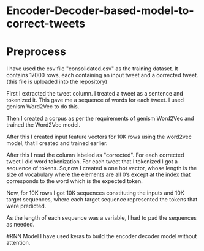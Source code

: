 # Encoder-Decoder-based-model-to-correct-tweets
# Preprocess
I have used the csv file "consolidated.csv" as the training dataset. It contains 17000 rows, each containing an input tweet and a corrected tweet. (this file is uploaded into the repository)

First I extracted the tweet column. I treated a tweet as a sentence and tokenized it. This gave me a sequence of words for
each tweet. I used genism Word2Vec to do this.

Then I created a corpus as per the requirements of genism Word2Vec and trained the Word2Vec model.

After this I created input feature vectors for 10K rows using the word2vec model, that I created and trained earlier.

After this I read the column labeled as "corrected". For each corrected tweet I did word tokenization. For each tweet that I tokenized I got a sequence of tokens. So,now I created a one hot vector, whose length is the size of vocabulary where the elements are all 0’s except at the index that corresponds to the word which is the expected token.

Now, for 10K rows I got 10K sequences constituting the inputs and 10K target sequences, where each target sequence represented the tokens that were predicted.

As the length of each sequence was a variable, I had to pad the sequences as needed.

#RNN Model
I have used keras to build the encoder decoder model without attention.
